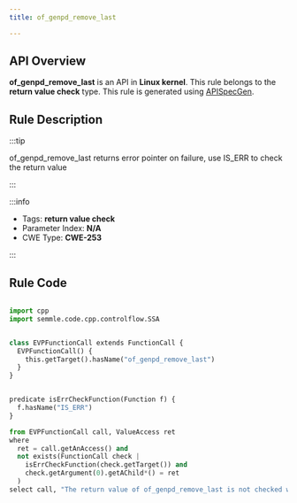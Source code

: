 ```yaml
---
title: of_genpd_remove_last

---
```



## API Overview
**of_genpd_remove_last** is an API in **Linux kernel**. This rule belongs to the **return value check** type. This rule is generated using [APISpecGen](../../tools/APISpecGen).
## Rule Description

:::tip

of_genpd_remove_last returns error pointer on failure, use IS_ERR to check the return value

:::

:::info

- Tags: **return value check**
- Parameter Index: **N/A**
- CWE Type: **CWE-253**

:::

## Rule Code
```python

import cpp
import semmle.code.cpp.controlflow.SSA


class EVPFunctionCall extends FunctionCall {
  EVPFunctionCall() {
    this.getTarget().hasName("of_genpd_remove_last")
  }
}


predicate isErrCheckFunction(Function f) {
  f.hasName("IS_ERR") 
}

from EVPFunctionCall call, ValueAccess ret
where
  ret = call.getAnAccess() and
  not exists(FunctionCall check |
    isErrCheckFunction(check.getTarget()) and
    check.getArgument(0).getAChild*() = ret
  )
select call, "The return value of of_genpd_remove_last is not checked with IS_ERR."
    
```
